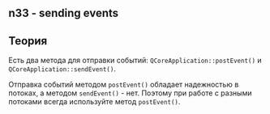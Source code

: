## n33 - sending events

## Теория

Есть два метода для отправки событий: 
`QCoreApplication::postEvent()` и `QCoreApplication::sendEvent()`.

Отправка событий методом `postEvent()` обладает надежностью в потоках, 
а методом `sendEvent()` - нет. Поэтому при работе с разными
потоками всегда используйте метод `postEvent()`.